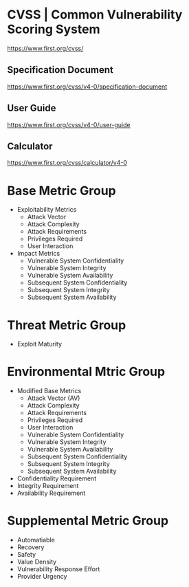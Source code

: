 # CVSS | Common Vulnerability Scoring System
https://www.first.org/cvss/

## Specification Document
https://www.first.org/cvss/v4-0/specification-document

## User Guide
https://www.first.org/cvss/v4-0/user-guide

## Calculator
https://www.first.org/cvss/calculator/v4-0

# Base Metric Group
- Exploitability Metrics
    - Attack Vector
    - Attack Complexity
    - Attack Requirements
    - Privileges Required
    - User Interaction
- Impact Metrics
    - Vulnerable System Confidentiality
    - Vulnerable System Integrity
    - Vulnerable System Availability
    - Subsequent System Confidentiality
    - Subsequent System Integrity
    - Subsequent System Availability

# Threat Metric Group
- Exploit Maturity

# Environmental Mtric Group
- Modified Base Metrics
    - Attack Vector (AV)
    - Attack Complexity
    - Attack Requirements
    - Privileges Required
    - User Interaction
    - Vulnerable System Confidentiality
    - Vulnerable System Integrity
    - Vulnerable System Availability
    - Subsequent System Confidentiality
    - Subsequent System Integrity
    - Subsequent System Availability
- Confidentiality Requirement
- Integrity Requirement
- Availability Requirement

# Supplemental Metric Group
- Automatiable
- Recovery
- Safety
- Value Density
- Vulnerability Response Effort
- Provider Urgency